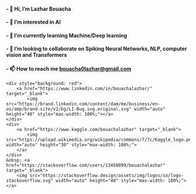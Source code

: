 #### - 👋 Hi, I’m Lazhar Bouacha
#### - 👀 I’m interested in AI
#### - 🌱 I’m currently learning Machine/Deep learning
#### - 💞️ I’m looking to collaborate on Spiking Neural Networks, NLP, computer vision and Transformers
#### - 📫 How to reach me bouacha0lazhar@gmail.com

<!---
bouachalazhar/bouachalazhar is a ✨ special ✨ repository because its `README.md` (this file) appears on your GitHub profile.
You can click the Preview link to take a look at your changes.
--->

<p align="left">

    <div style="background: red">
        <a href="https://www.linkedin.com/in/bouachalazhar/" target="_blank">
            <img src="https://brand.linkedin.com/content/dam/me/business/en-us/amp/brand-site/v2/bg/LI-Bug.svg.original.svg" width="auto" height="40" style="max-width: 100%;"></a>
    </div>
    <div>
        <a href="https://www.kaggle.com/bouachalazhar" target="_blank">
            <img src="https://upload.wikimedia.org/wikipedia/commons/7/7c/Kaggle_logo.png" width="auto" height="30" style="max-width: 100%;">
        </a>
    </div>
    &nbsp; <a href="https://stackoverflow.com/users/13450899/bouachalazhar" target="_blank">
        <img src="https://stackoverflow.design/assets/img/logos/so/logo-stackoverflow.svg" width="auto" height="40" style="max-width: 100%;">
    </a>
</p>

<!---
<p align="left">
    <a href="mailto:bouacha0lazhar@gmail.com" target="_blank">
        <svg xmlns="http://www.w3.org/2000/svg" width="auto" height="44" fill="white" viewBox="0 0 16 14">
            <path d="M.05 3.555A2 2 0 0 1 2 2h12a2 2 0 0 1 1.95 1.555L8 8.414.05 3.555ZM0 4.697v7.104l5.803-3.558L0 4.697ZM6.761 8.83l-6.57 4.027A2 2 0 0 0 2 14h12a2 2 0 0 0 1.808-1.144l-6.57-4.027L8 9.586l-1.239-.757Zm3.436-.586L16 11.801V4.697l-5.803 3.546Z"/>
        </svg>
    </a>
    <a href="https://www.linkedin.com/in/bouachalazhar/" target="_blank">
        <svg xmlns="http://www.w3.org/2000/svg" width="auto" height="40" fill="dark" viewBox="0 0 16 16">
            <path d="M0 1.146C0 .513.526 0 1.175 0h13.65C15.474 0 16 .513 16 1.146v13.708c0 .633-.526 1.146-1.175 1.146H1.175C.526 16 0 15.487 0 14.854V1.146zm4.943 12.248V6.169H2.542v7.225h2.401zm-1.2-8.212c.837 0 1.358-.554 1.358-1.248-.015-.709-.52-1.248-1.342-1.248-.822 0-1.359.54-1.359 1.248 0 .694.521 1.248 1.327 1.248h.016zm4.908 8.212V9.359c0-.216.016-.432.08-.586.173-.431.568-.878 1.232-.878.869 0 1.216.662 1.216 1.634v3.865h2.401V9.25c0-2.22-1.184-3.252-2.764-3.252-1.274 0-1.845.7-2.165 1.193v.025h-.016a5.54 5.54 0 0 1 .016-.025V6.169h-2.4c.03.678 0 7.225 0 7.225h2.4z"/>
        </svg>
    </a>
    <a href="https://www.kaggle.com/bouachalazhar" target="_blank">
        <svg xmlns="http://www.w3.org/2000/svg" width="auto" height="40" fill="black" viewBox="0 0 320 512">
            <path d="M304.2 501.5L158.4 320.3 298.2 185c2.6-2.7 1.7-10.5-5.3-10.5h-69.2c-3.5 0-7 1.8-10.5 5.3L80.9 313.5V7.5q0-7.5-7.5-7.5H21.5Q14 0 14 7.5v497q0 7.5 7.5 7.5h51.9q7.5 0 7.5-7.5v-109l30.8-29.3 110.5 140.6c3 3.5 6.5 5.3 10.5 5.3h66.9q5.25 0 6-3z"/>
        </svg>
    </a>
    <a href="https://stackoverflow.com/users/13450899/bouachalazhar" target="_blank">
        <svg xmlns="http://www.w3.org/2000/svg" width="auto" height="40" fill="black" viewBox="0 0 16 16"> <path d="M12.412 14.572V10.29h1.428V16H1v-5.71h1.428v4.282h9.984z"/>
            <path d="M3.857 13.145h7.137v-1.428H3.857v1.428zM10.254 0 9.108.852l4.26 5.727 1.146-.852L10.254 0zm-3.54 3.377 5.484 4.567.913-1.097L7.627 2.28l-.914 1.097zM4.922 6.55l6.47 3.013.603-1.294-6.47-3.013-.603 1.294zm-.925 3.344 6.985 1.469.294-1.398-6.985-1.468-.294 1.397z"/>
        </svg>
    </a>
</p>
--->
